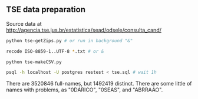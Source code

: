 
## TSE data preparation

Source data at http://agencia.tse.jus.br/estatistica/sead/odsele/consulta_cand/


```sh
python tse-getZips.py # or run in background "&"

recode ISO-8859-1..UTF-8 *.txt # or &

python tse-makeCSV.py

psql -h localhost -U postgres restest < tse.sql # wait 1h
```

There are 3520846 full-names, but 1492419 distinct. There are some little of names with problems, as  "0DÁRICO", "0SEAS", and "ABRRAÃO".

